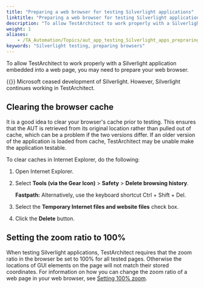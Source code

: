 ```yaml
--- 
title: "Preparing a web browser for testing Silverlight applications"
linktitle: "Preparing a web browser for testing Silverlight applications"
description: "To allow TestArchitect to work properly with a Silverlight application embedded into a web page, you may need to prepare your web browser."
weight: 1
aliases: 
    - /TA_Automation/Topics/aut_app_testing_Silverlight_apps_prepraring_browser.html
keywords: "Silverlight testing, preparing browsers"
---
```


To allow TestArchitect to work properly with a Silverlight application embedded into a web page, you may need to prepare your web browser.

{{<warning>}} Microsoft ceased development of Silverlight. However, Silverlight continues working in TestArchitect.

## Clearing the browser cache

It is a good idea to clear your browser's cache prior to testing. This ensures that the AUT is retrieved from its original location rather than pulled out of cache, which can be a problem if the two versions differ. If an older version of the application is loaded from cache, TestArchitect may be unable make the application testable.

To clear caches in Internet Explorer, do the following:

1.  Open Internet Explorer.
2.  Select **Tools \(via the Gear Icon\)** \> **Safety** \> **Delete browsing history**.

    **Fastpath:** Alternatively, use the keyboard shortcut Ctrl + Shift + Del.

3.  Select the **Temporary Internet files and website files** check box.
4.  Click the **Delete** button.

## Setting the zoom ratio to 100%

When testing Silverlight applications, TestArchitect requires that the zoom ratio in the browser be set to 100% for all tested pages. Otherwise the locations of GUI elements on the page will not match their stored coordinates. For information on how you can change the zoom ratio of a web page in your web browser, see [Setting 100% zoom](/TA_Automation/Topics/aut_app_testing_setting_zoom_IE.html).



